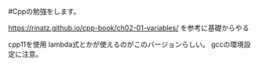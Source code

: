 #Cppの勉強をします。

https://rinatz.github.io/cpp-book/ch02-01-variables/
を参考に基礎からやる

cpp11を使用 lambda式とかが使えるのがこのバージョンらしい。
gccの環境設定に注意。

